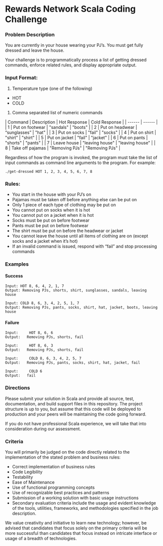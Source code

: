 # Rewards Network Scala Coding Challenge

### Problem Description
You are currently in your house wearing your PJ’s. You must get fully dressed and leave the house.

Your challenge is to programmatically process a list of getting dressed commands, enforce related rules, and display appropriate output.

### Input Format:
1. Temperature type (one of the following)
* HOT
* COLD

1. Comma separated list of numeric commands

| Command | Description | Hot Response | Cold Response |
| ------ | ------ |
| 1 | Put on footwear | "sandals" | "boots" |
| 2 | Put on headwear | “sunglasses” | "hat" |
| 3 | Put on socks | "fail"  | "socks" |
| 4 | Put on shirt | "shirt" | "shirt" |
| 5 | Put on jacket | "fail" | "jacket" |
| 6 | Put on pants | "shorts" | "pants" |
| 7 | Leave house | "leaving house" | "leaving house" |
| 8 | Take off pajamas | "Removing PJs" | "Removing PJs" |

Regardless of how the program is invoked, the program must take the list of input commands as command line arguments to the program.  For example:

```
./get-dressed HOT 1, 2, 3, 4, 5, 6, 7, 8
```

### Rules:
* You start in the house with your PJ’s on
* Pajamas must be taken off before anything else can be put on
* Only 1 piece of each type of clothing may be put on
* You cannot put on socks when it is hot
* You cannot put on a jacket when it is hot
* Socks must be put on before footwear
* Pants must be put on before footwear
* The shirt must be put on before the headwear or jacket
* You cannot leave the house until all items of clothing are on (except socks and a jacket when it’s hot)
* If an invalid command is issued, respond with “fail” and stop processing commands


### Examples

#### Success
```
Input: HOT 8, 6, 4, 2, 1, 7
Output: Removing PJs, shorts, shirt, sunglasses, sandals, leaving house
```
```
Input: COLD 8, 6, 3, 4, 2, 5, 1, 7
Output: Removing PJs, pants, socks, shirt, hat, jacket, boots, leaving house
```

#### Failure
```
Input:     HOT 8, 6, 6
Output:   Removing PJs, shorts, fail
```
```
Input:     HOT 8, 6, 3
Output:   Removing PJs, shorts, fail
```
```
Input:     COLD 8, 6, 3, 4, 2, 5, 7
Output:   Removing PJs, pants, socks, shirt, hat, jacket, fail
```
```
Input:     COLD 6
Output:   fail
```

### Directions
Please submit your solution in Scala and provide all source, test, documentation, and build support files in this repository. 
The project structure is up to you, but assume that this code will be deployed to production and your peers will be maintaining the code going forward.

If you do not have professional Scala experience, we will take that into consideration during our assessment. 

### Criteria
You will primarily be judged on the code directly related to the implementation of the stated problem and business rules:

* Correct implementation of business rules
* Code Legibility
* Testability
* Ease of Maintenance
* Use of functional programming concepts
* Use of recognizable best practices and patterns
* Submission of a working solution with basic usage instructions
* Secondary evaluation criteria include the usage and evident knowledge of the tools, utilities, frameworks, and methodologies specified in the job description.

We value creativity and initiative to learn new technology; however, be advised that candidates that focus solely on the primary criteria will be more successful than candidates that focus instead on intricate interface or usage of a breadth of technologies.
